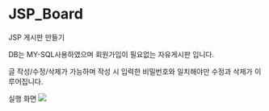 # JSP_Board
JSP 게시판 만들기

DB는 MY-SQL사용하였으며
회원가입이 필요없는 자유게시판 입니다.

글 작성/수정/삭제가 가능하며
작성 시 입력한 비밀번호와 일치해야만 수정과 삭제가 이루어집니다.

실행 화면
<img src="https://user-images.githubusercontent.com/97521070/163520663-b19b47e8-99f5-461f-be91-fd43663cf1ee.gif">
